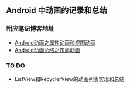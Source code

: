 ## Android 中动画的记录和总结

### 相应笔记博客地址

- [Android动画之属性动画和视图动画](http://blog.csdn.net/lisdye2/article/details/51396348)
- [Android动画总结之布局动画](http://blog.csdn.net/lisdye2/article/details/51396371)

### TO DO

- ListView和RecyclerView的动画列表实现和总结